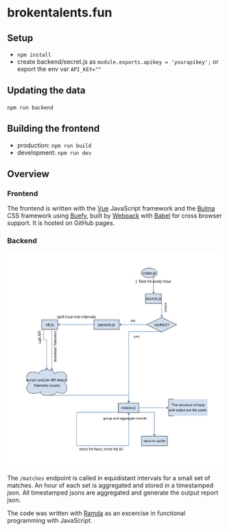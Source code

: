 # brokentalents.fun

## Setup

 * `npm install`
 * create backend/secret.js as `module.exports.apikey = 'yourapikey';` or export the env var `API_KEY=""`

## Updating the data

`npm run backend`

## Building the frontend

 * production: `npm run build`
 * development: `npm run dev`

## Overview

### Frontend

The frontend is written with the [Vue](https://vuejs.org) JavaScript framework and the [Bulma](https://bulma.io) CSS framework using [Buefy](https://buefy.github.io), built by [Webpack](https://webpack.js.org) with [Babel](https://babeljs.io) for cross browser support. It is hosted on GitHub pages.

### Backend

![backend flowchart](dist/assets/backend-flow.png)

The `/matches` endpoint is called in equidistant intervals for a small set of matches. An hour of each set is aggregated and stored in a timestamped json. All timestamped jsons are aggregated and generate the output report json.

The code was written with [Ramda](https://ramdajs.com) as an excercise in functional programming with JavaScript.

